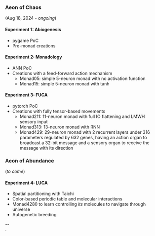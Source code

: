 ### Aeon of Chaos
(Aug 18, 2024 - *ongoing*)

#### Experiment 1: Abiogenesis
* pygame PoC
* Pre-monad creations

#### Experiment 2: Monadology
* ANN PoC
* Creations with a feed-forward action mechanism
	* Monad05: simple 5-neuron monad with no activation function
	* Monad15: simple 5-neuron monad with tanh

#### Experiment 3: FUCA
* pytorch PoC
* Creations with fully tensor-based movements
	* Monad211: 11-neuron monad with full IO flattening and LMWH sensory input
	* Monad313: 13-neuron monad with RNN
	* Monad429: 29-neuron monad with 2 recurrent layers under 316 parameters
							regulated by 632 genes,	having an action organ to broadcast a
							32-bit message and a sensory organ to receive the message with its direction

### Aeon of Abundance
(*to come*)

#### Experiment 4: LUCA
* Spatial partitioning with Taichi
* Color-based periodic table and molecular interactions
* Monad4280 to learn controlling *its* molecules to navigate through universe
* Autogenetic breeding





--\
.
